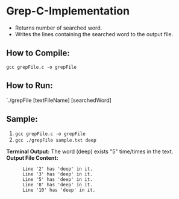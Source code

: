 # Grep-C-Implementation
- Returns number of searched word. 
- Writes the lines containing the searched word to the output file.
## How to Compile:
`gcc grepFile.c -o grepFile`
## How to Run:
`./grepFile [textFileName] [searchedWord]
## Sample:
1) `gcc grepFile.c -o grepFile`<br>
2) `gcc ./grepFile sample.txt deep`

**Terminal Output:** The word (deep) exists "5" time/times in the text.
<br>**Output File Content:**<br>
```   
      Line '2' has 'deep' in it.
      Line '3' has 'deep' in it.
      Line '5' has 'deep' in it.
      Line '8' has 'deep' in it.
      Line '10' has 'deep' in it. 
 ```
